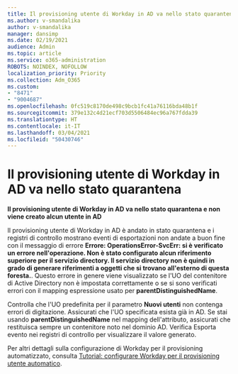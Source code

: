 ```yaml
---
title: Il provisioning utente di Workday in AD va nello stato quarantena
ms.author: v-smandalika
author: v-smandalika
manager: dansimp
ms.date: 02/19/2021
audience: Admin
ms.topic: article
ms.service: o365-administration
ROBOTS: NOINDEX, NOFOLLOW
localization_priority: Priority
ms.collection: Adm_O365
ms.custom:
- "8471"
- "9004687"
ms.openlocfilehash: 0fc519c8170de498c9bcb1fc41a76116bda48b1f
ms.sourcegitcommit: 379e132c4d21ecf703d5506484ec96a767fdda39
ms.translationtype: HT
ms.contentlocale: it-IT
ms.lasthandoff: 03/04/2021
ms.locfileid: "50430746"
---
```

# <a name="workday-to-ad-user-provisioning-goes-into-quarantine-state"></a>Il provisioning utente di Workday in AD va nello stato quarantena

**Il provisioning utente di Workday in AD va nello stato quarantena e non viene creato alcun utente in AD**

Il provisioning utente di Workday in AD è andato in stato quarantena e i registri di controllo mostrano eventi di esportazioni non andate a buon fine con il messaggio di errore **Errore: OperationsError-SvcErr: si è verificato un errore nell'operazione. Non è stato configurato alcun riferimento superiore per il servizio directory. Il servizio directory non è quindi in grado di generare riferimenti a oggetti che si trovano all'esterno di questa foresta.**. Questo errore in genere viene visualizzato se l'UO del contenitore di Active Directory non è impostata correttamente o se si sono verificati errori con il mapping espressione usato per **parentDistinguishedName**.

Controlla che l'UO predefinita per il parametro **Nuovi utenti** non contenga errori di digitazione. Assicurati che l'UO specificata esista già in AD. Se stai usando **parentDistinguishedName** nel mapping dell'attributo, assicurati che restituisca sempre un contenitore noto nel dominio AD. Verifica Esporta evento nei registri di controllo per visualizzare il valore generato.

Per altri dettagli sulla configurazione di Workday per il provisioning automatizzato, consulta [Tutorial: configurare Workday per il provisioning utente automatico](https://docs.microsoft.com/azure/active-directory/saas-apps/workday-inbound-tutorial).

